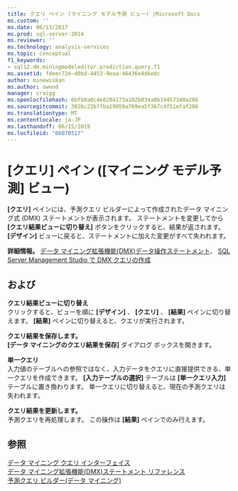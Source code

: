 ```yaml
---
title: クエリ ペイン (マイニング モデル予測 ビュー) |Microsoft Docs
ms.custom: ''
ms.date: 06/13/2017
ms.prod: sql-server-2014
ms.reviewer: ''
ms.technology: analysis-services
ms.topic: conceptual
f1_keywords:
- sql12.dm.miningmodeleditor.prediction.query.f1
ms.assetid: fdeec72e-d0bd-4453-9eaa-46436e4d6edc
author: minewiskan
ms.author: owend
manager: craigg
ms.openlocfilehash: 6bfb0a0c4e8284173a102b034a8b19457340a286
ms.sourcegitcommit: 3026c22b7fba19059a769ea5f367c4f51efaf286
ms.translationtype: MT
ms.contentlocale: ja-JP
ms.lasthandoff: 06/15/2019
ms.locfileid: "66070517"
---
```

# <a name="query-pane-mining-model-prediction-view"></a>[クエリ] ペイン ([マイニング モデル予測] ビュー)
  **[クエリ]** ペインには、予測クエリ ビルダーによって作成されたデータ マイニング式 (DMX) ステートメントが表示されます。 ステートメントを変更してから **[クエリ結果ビューに切り替え]** ボタンをクリックすると、結果が返されます。 **[デザイン]** ビューに戻ると、ステートメントに加えた変更がすべて失われます。  
  
 **詳細情報。** [データ マイニング拡張機能&#40;DMX&#41;データ操作ステートメント](/sql/dmx/dmx-statements-data-manipulation)、 [SQL Server Management Studio で DMX クエリの作成](data-mining/create-a-dmx-query-in-sql-server-management-studio.md)  
  
## <a name="options"></a>および  
 **クエリ結果ビューに切り替え**  
 クリックすると、ビューを順に **[デザイン]** 、 **[クエリ]** 、 **[結果]** ペインに切り替えます。 **[結果]** ペインに切り替えると、クエリが実行されます。  
  
 **クエリ結果を保存します。**  
 **[データ マイニングのクエリ結果を保存]** ダイアログ ボックスを開きます。  
  
 **単一クエリ**  
 入力値のテーブルへの参照ではなく、入力データをクエリに直接提供できる、単一クエリを作成できます。 **[入力テーブルの選択]** テーブルは **[単一クエリ入力]** テーブルに置き換わります。 単一クエリに切り替えると、現在の予測クエリは失われます。  
  
 **クエリ結果を更新します。**  
 予測クエリを再処理します。 この操作は **[結果]** ペインでのみ行えます。  
  
## <a name="see-also"></a>参照  
 [データ マイニング クエリ インターフェイス](data-mining/data-mining-query-tools.md)   
 [データ マイニング拡張機能&#40;DMX&#41;ステートメント リファレンス](/sql/dmx/data-mining-extensions-dmx-statements)   
 [予測クエリ ビルダー&#40;データ マイニング&#41;](prediction-query-builder-data-mining.md)  
  
  
